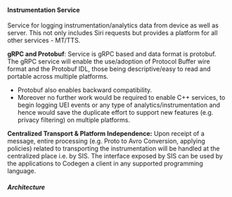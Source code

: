 #### Instrumentation Service
Service for logging instrumentation/analytics data from device as well as server. This not only includes Siri requests but provides a platform for all other 
services - MT/TTS.

**gRPC and Protobuf**: Service is gRPC based and data format is protobuf. The gRPC service will enable the use/adoption of Protocol Buffer wire format 
and the Protobuf IDL, those being descriptive/easy to read and portable across multiple platforms.
- Protobuf also enables backward compatibility.
- Moreover no further work would be required to enable C++ services, to begin logging UEI events or any type of analytics/instrumentation and hence 
would save the duplicate effort to support new features (e.g. privacy filtering) on multiple platforms. 

**Centralized Transport & Platform Independence:** Upon receipt of a message, entire processing (e.g. Proto to Avro Conversion, applying policies) 
related to transporting the instrumentation will be handled at the centralized place i.e. by SIS. The interface exposed by SIS can be used by the 
applications to Codegen a client in any supported programming language. 


##### Architecture



